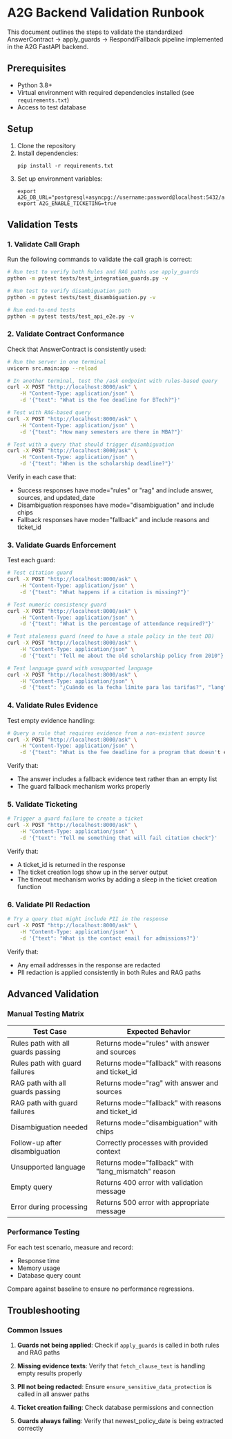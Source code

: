 # A2G Backend Validation Runbook

This document outlines the steps to validate the standardized AnswerContract → apply_guards → Respond/Fallback pipeline implemented in the A2G FastAPI backend.

## Prerequisites

- Python 3.8+
- Virtual environment with required dependencies installed (see `requirements.txt`)
- Access to test database

## Setup

1. Clone the repository
2. Install dependencies: 
   ```
   pip install -r requirements.txt
   ```
3. Set up environment variables:
   ```
   export A2G_DB_URL="postgresql+asyncpg://username:password@localhost:5432/a2g_test"
   export A2G_ENABLE_TICKETING=true
   ```

## Validation Tests

### 1. Validate Call Graph

Run the following commands to validate the call graph is correct:

```bash
# Run test to verify both Rules and RAG paths use apply_guards
python -m pytest tests/test_integration_guards.py -v

# Run test to verify disambiguation path
python -m pytest tests/test_disambiguation.py -v

# Run end-to-end tests
python -m pytest tests/test_api_e2e.py -v
```

### 2. Validate Contract Conformance

Check that AnswerContract is consistently used:

```bash
# Run the server in one terminal
uvicorn src.main:app --reload

# In another terminal, test the /ask endpoint with rules-based query
curl -X POST "http://localhost:8000/ask" \
    -H "Content-Type: application/json" \
    -d '{"text": "What is the fee deadline for BTech?"}'

# Test with RAG-based query
curl -X POST "http://localhost:8000/ask" \
    -H "Content-Type: application/json" \
    -d '{"text": "How many semesters are there in MBA?"}'

# Test with a query that should trigger disambiguation
curl -X POST "http://localhost:8000/ask" \
    -H "Content-Type: application/json" \
    -d '{"text": "When is the scholarship deadline?"}'
```

Verify in each case that:
- Success responses have mode="rules" or "rag" and include answer, sources, and updated_date
- Disambiguation responses have mode="disambiguation" and include chips
- Fallback responses have mode="fallback" and include reasons and ticket_id

### 3. Validate Guards Enforcement

Test each guard:

```bash
# Test citation guard
curl -X POST "http://localhost:8000/ask" \
    -H "Content-Type: application/json" \
    -d '{"text": "What happens if a citation is missing?"}'

# Test numeric consistency guard
curl -X POST "http://localhost:8000/ask" \
    -H "Content-Type: application/json" \
    -d '{"text": "What is the percentage of attendance required?"}'

# Test staleness guard (need to have a stale policy in the test DB)
curl -X POST "http://localhost:8000/ask" \
    -H "Content-Type: application/json" \
    -d '{"text": "Tell me about the old scholarship policy from 2010"}'

# Test language guard with unsupported language
curl -X POST "http://localhost:8000/ask" \
    -H "Content-Type: application/json" \
    -d '{"text": "¿Cuándo es la fecha límite para las tarifas?", "lang": "es"}'
```

### 4. Validate Rules Evidence

Test empty evidence handling:

```bash
# Query a rule that requires evidence from a non-existent source
curl -X POST "http://localhost:8000/ask" \
    -H "Content-Type: application/json" \
    -d '{"text": "What is the fee deadline for a program that doesn't exist?"}'
```

Verify that:
- The answer includes a fallback evidence text rather than an empty list
- The guard fallback mechanism works properly

### 5. Validate Ticketing

```bash
# Trigger a guard failure to create a ticket
curl -X POST "http://localhost:8000/ask" \
    -H "Content-Type: application/json" \
    -d '{"text": "Tell me something that will fail citation check"}'
```

Verify that:
- A ticket_id is returned in the response
- The ticket creation logs show up in the server output
- The timeout mechanism works by adding a sleep in the ticket creation function

### 6. Validate PII Redaction

```bash
# Try a query that might include PII in the response
curl -X POST "http://localhost:8000/ask" \
    -H "Content-Type: application/json" \
    -d '{"text": "What is the contact email for admissions?"}'
```

Verify that:
- Any email addresses in the response are redacted
- PII redaction is applied consistently in both Rules and RAG paths

## Advanced Validation

### Manual Testing Matrix

| Test Case | Expected Behavior |
|-----------|-------------------|
| Rules path with all guards passing | Returns mode="rules" with answer and sources |
| Rules path with guard failures | Returns mode="fallback" with reasons and ticket_id |
| RAG path with all guards passing | Returns mode="rag" with answer and sources |
| RAG path with guard failures | Returns mode="fallback" with reasons and ticket_id |
| Disambiguation needed | Returns mode="disambiguation" with chips |
| Follow-up after disambiguation | Correctly processes with provided context |
| Unsupported language | Returns mode="fallback" with "lang_mismatch" reason |
| Empty query | Returns 400 error with validation message |
| Error during processing | Returns 500 error with appropriate message |

### Performance Testing

For each test scenario, measure and record:
- Response time
- Memory usage
- Database query count

Compare against baseline to ensure no performance regressions.

## Troubleshooting

### Common Issues

1. **Guards not being applied**: Check if `apply_guards` is called in both rules and RAG paths

2. **Missing evidence texts**: Verify that `fetch_clause_text` is handling empty results properly 

3. **PII not being redacted**: Ensure `ensure_sensitive_data_protection` is called in all answer paths

4. **Ticket creation failing**: Check database permissions and connection

5. **Guards always failing**: Verify that newest_policy_date is being extracted correctly
